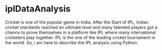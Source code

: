 # iplDataAnalysis
Cricket is one of the popular game in India. After the Start of IPL, Indian cricket standards reached an ultimate level and many talented players got a chance to prove themselves in a platform like IPL where many international cricketers play together. IPL is the one of the leading cricket tournament in the world. So, i am here to describe the IPL analysis using Python.

